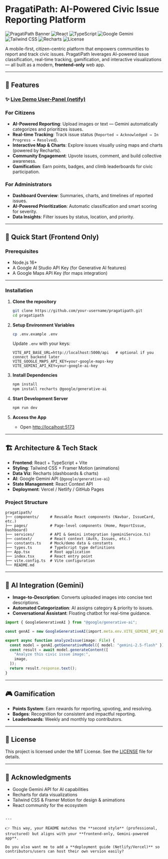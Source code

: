 # PragatiPath: AI-Powered Civic Issue Reporting Platform

![PragatiPath Banner](https://img.shields.io/badge/PragatiPath-Community%20Powered%20Solutions-green)
![React](https://img.shields.io/badge/React-18.2-blue?logo=react)
![TypeScript](https://img.shields.io/badge/TypeScript-5.x-blue?logo=typescript)
![Google Gemini](https://img.shields.io/badge/Google%20Gemini-API-orange?logo=google)
![Tailwind CSS](https://img.shields.io/badge/Tailwind%20CSS-3.x-blue?logo=tailwindcss)
![Recharts](https://img.shields.io/badge/Recharts-Data%20Viz-blueviolet)
![License](https://img.shields.io/badge/License-MIT-yellow)

A mobile-first, citizen-centric platform that empowers communities to report and track civic issues. PragatiPath leverages AI-powered issue classification, real-time tracking, gamification, and interactive visualizations — all built as a modern, **frontend-only** web app.

---

## 🌟 Features
### ✨ [Live Demo User-Panel (netify)](https://pragati-path.netlify.app/)

### For Citizens
- **AI-Powered Reporting**: Upload images or text — Gemini automatically categorizes and prioritizes issues.  
- **Real-time Tracking**: Track issue status (`Reported → Acknowledged → In Progress → Resolved`).  
- **Interactive Map & Charts**: Explore issues visually using maps and charts (powered by Recharts).  
- **Community Engagement**: Upvote issues, comment, and build collective awareness.  
- **Gamification**: Earn points, badges, and climb leaderboards for civic participation.  

### For Administrators
- **Dashboard Overview**: Summaries, charts, and timelines of reported issues.  
- **AI-Powered Prioritization**: Automatic classification and smart scoring for severity.  
- **Data Insights**: Filter issues by status, location, and priority.  

---

## 🚀 Quick Start (Frontend Only)

### Prerequisites

* Node.js 16+
* A Google AI Studio API Key (for Generative AI features)
* A Google Maps API Key (for maps integration)

---

### Installation

1. **Clone the repository**

   ```bash
   git clone https://github.com/your-username/pragatipath.git
   cd pragatipath
   ```

2. **Setup Environment Variables**

   ```bash
   cp .env.example .env
   ```

   Update `.env` with your keys:

   ```env
   VITE_API_BASE_URL=http://localhost:5000/api   # optional if you connect backend later
   VITE_GOOGLE_MAPS_API_KEY=your-google-maps-key
   VITE_GEMINI_API_KEY=your-google-ai-key
   ```

3. **Install Dependencies**

   ```bash
   npm install
   npm install recharts @google/generative-ai
   ```

4. **Start Development Server**

   ```bash
   npm run dev
   ```

5. **Access the App**

   * Open [http://localhost:5173](http://localhost:5173)

---
## 🏗️ Architecture & Tech Stack

* **Frontend**: React + TypeScript + Vite
* **Styling**: Tailwind CSS + Framer Motion (animations)
* **Data Viz**: Recharts (dashboards & charts)
* **AI**: Google Gemini API (`@google/generative-ai`)
* **State Management**: React Context API
* **Deployment**: Vercel / Netlify / GitHub Pages

### Project Structure

```
pragatipath/
├── components/     # Reusable React components (Navbar, IssueCard, etc.)
├── pages/          # Page-level components (Home, ReportIssue, Dashboard)
├── services/       # API & Gemini integration (geminiService.ts)
├── context/        # React context (Auth, Issues, etc.)
├── constants.ts    # Mock/demo data & constants
├── types.ts        # TypeScript type definitions
├── App.tsx         # Root application
├── index.tsx       # React entry point
├── vite.config.ts  # Vite configuration
└── README.md
```

---

## 🤖 AI Integration (Gemini)

* **Image-to-Description**: Converts uploaded images into concise text descriptions.
* **Automated Categorization**: AI assigns category & priority to issues.
* **Conversational Assistant**: Floating chatbot for real-time guidance.

```ts
import { GoogleGenerativeAI } from "@google/generative-ai";

const genAI = new GoogleGenerativeAI(import.meta.env.VITE_GEMINI_API_KEY);

export async function analyzeIssue(image: File) {
  const model = genAI.getGenerativeModel({ model: "gemini-2.5-flash" });
  const result = await model.generateContent([
    "Analyze this civic issue image:",
    image,
  ]);
  return result.response.text();
}
```

---

## 🎮 Gamification

* **Points System**: Earn rewards for reporting, upvoting, and resolving.
* **Badges**: Recognition for consistent and impactful reporting.
* **Leaderboards**: Weekly and monthly top contributors.

---

## 📝 License

This project is licensed under the MIT License. See the [LICENSE](LICENSE) file for details.

---

## 🙏 Acknowledgments

* Google Gemini API for AI capabilities
* Recharts for data visualizations
* Tailwind CSS & Framer Motion for design & animations
* React community for the ecosystem

```

---

👉 This way, your README matches the **second style** (professional, structured) but aligns with your **frontend-only, Gemini-powered app**.  

Do you also want me to add a **deployment guide (Netlify/Vercel)** so contributors/users can host their own version easily?
```
